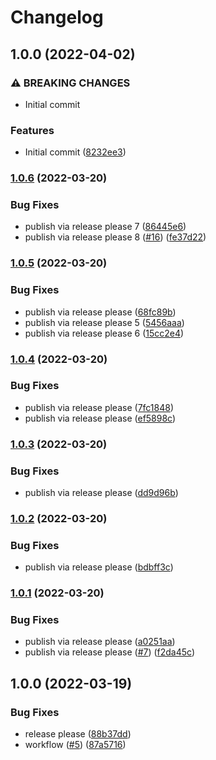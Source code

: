 # Changelog

## 1.0.0 (2022-04-02)


### ⚠ BREAKING CHANGES

* Initial commit

### Features

* Initial commit ([8232ee3](https://github.com/joke/template/commit/8232ee338a676b7be8e46649e43f605bf1e19524))

### [1.0.6](https://github.com/joke/template/compare/v1.0.5...v1.0.6) (2022-03-20)


### Bug Fixes

* publish via release please 7 ([86445e6](https://github.com/joke/template/commit/86445e6d9cad845c20745e267b2485beeb86d1a6))
* publish via release please 8 ([#16](https://github.com/joke/template/issues/16)) ([fe37d22](https://github.com/joke/template/commit/fe37d22c5a0c8f810042a7695a1b6ea65329205b))

### [1.0.5](https://github.com/joke/template/compare/v1.0.4...v1.0.5) (2022-03-20)


### Bug Fixes

* publish via release please ([68fc89b](https://github.com/joke/template/commit/68fc89be59403c3f9857a76caa701622deb0e0ab))
* publish via release please 5 ([5456aaa](https://github.com/joke/template/commit/5456aaa483e0d2c33b797ce66a34bd81311144ac))
* publish via release please 6 ([15cc2e4](https://github.com/joke/template/commit/15cc2e45d3f16a04fec89b7fc82ba9f805b28a7b))

### [1.0.4](https://github.com/joke/template/compare/v1.0.3...v1.0.4) (2022-03-20)


### Bug Fixes

* publish via release please ([7fc1848](https://github.com/joke/template/commit/7fc18483e64c7af7151429ba7041dc4bd6da2838))
* publish via release please ([ef5898c](https://github.com/joke/template/commit/ef5898c60c6682d3004319a7d90e4526bd4a2330))

### [1.0.3](https://github.com/joke/template/compare/v1.0.2...v1.0.3) (2022-03-20)


### Bug Fixes

* publish via release please ([dd9d96b](https://github.com/joke/template/commit/dd9d96be5f4a26176e50468aaa37af33e3f7c9b0))

### [1.0.2](https://github.com/joke/template/compare/v1.0.1...v1.0.2) (2022-03-20)


### Bug Fixes

* publish via release please ([bdbff3c](https://github.com/joke/template/commit/bdbff3c4a537cc38608f15bf2fca3d58b648976f))

### [1.0.1](https://github.com/joke/template/compare/v1.0.0...v1.0.1) (2022-03-20)


### Bug Fixes

* publish via release please ([a0251aa](https://github.com/joke/template/commit/a0251aa585e856f8cbf91bf8f76b0f59f6ad2867))
* publish via release please ([#7](https://github.com/joke/template/issues/7)) ([f2da45c](https://github.com/joke/template/commit/f2da45caf42912b5582cff7d2dc25578a08edf0a))

## 1.0.0 (2022-03-19)


### Bug Fixes

* release please ([88b37dd](https://github.com/joke/template/commit/88b37dd94870647fe8a44c1d4b95554b0b56ce41))
* workflow ([#5](https://github.com/joke/template/issues/5)) ([87a5716](https://github.com/joke/template/commit/87a5716d2ac0f79c21e5f101e37778e4eae3c5e7))
